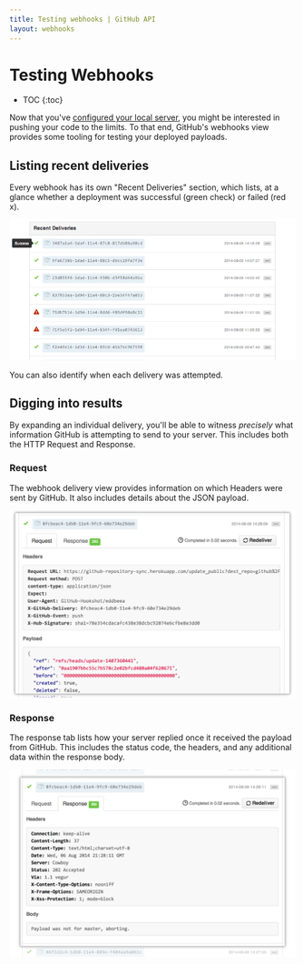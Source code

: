 ```yaml
---
title: Testing webhooks | GitHub API
layout: webhooks
---
```


# Testing Webhooks

* TOC
{:toc}

Now that you've [configured your local server](/webhooks/configuring/), you might
be interested in pushing your code to the limits. To that end, GitHub's webhooks
view provides some tooling for testing your deployed payloads.


## Listing recent deliveries

Every webhook has its own "Recent Deliveries" section, which lists, at a glance
whether a deployment was successful (green check) or failed (red x).

![Recent Deliveries view](/assets/images/webhooks_recent_deliveries.png)

You can also identify when each delivery was attempted.

## Digging into results

By expanding an individual delivery, you'll be able to witness *precisely*
what information GitHub is attempting to send to your server. This includes
both the HTTP Request and Response.

### Request

The webhook delivery view provides information on which Headers were sent by GitHub.
It also includes details about the JSON payload.

![Viewing a payload request](/assets/images/payload_request_tab.png)

### Response

The response tab lists how your server replied once it received the payload from
GitHub. This includes the status code, the headers, and any additional data
within the response body.

![Viewing a payload response](/assets/images/payload_response_tab.png)
